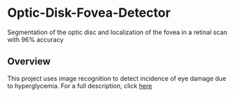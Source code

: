 # Optic-Disk-Fovea-Detector
Segmentation of the optic disc and localization of the fovea in a retinal scan with 96% accuracy

## Overview
This project uses image recognition to detect incidence of eye damage due to hyperglycemia. For a full description, click [here](https://github.com/nattip/Optic-Disk-Fovea-Detector/blob/master/Tipton_EGR532_FinalReport.pdf)
